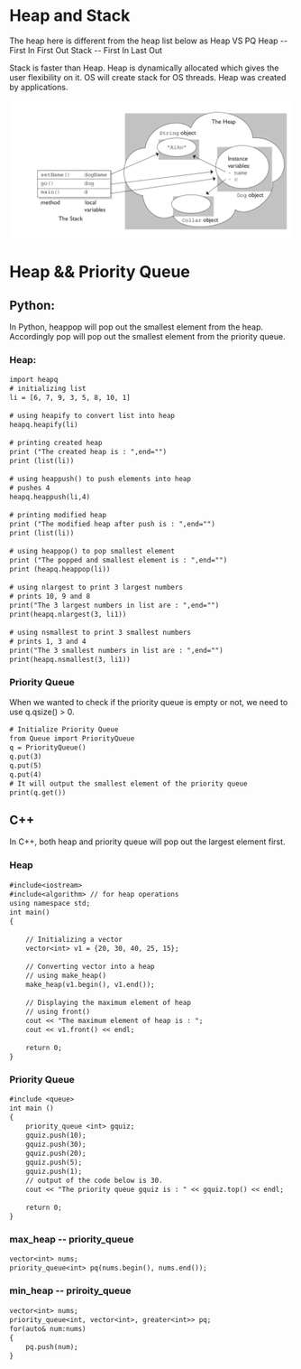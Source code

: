 # Heap and Stack
The heap here is different from the heap list below as Heap VS PQ
Heap -- First In First Out
Stack -- First In Last Out

Stack is faster than Heap.
Heap is dynamically allocated which gives the user flexibility on it.
OS will create stack for OS threads. Heap was created by applications.


<img src="image/heap_and_queue.webp" />


# Heap && Priority Queue

## Python:
In Python, heappop will pop out the smallest element from the heap. Accordingly pop will pop out the smallest element from
the priority queue.

### Heap:
```
import heapq
# initializing list 
li = [6, 7, 9, 3, 5, 8, 10, 1] 
  
# using heapify to convert list into heap 
heapq.heapify(li) 
  
# printing created heap 
print ("The created heap is : ",end="") 
print (list(li)) 
  
# using heappush() to push elements into heap 
# pushes 4 
heapq.heappush(li,4) 
  
# printing modified heap 
print ("The modified heap after push is : ",end="") 
print (list(li)) 
  
# using heappop() to pop smallest element 
print ("The popped and smallest element is : ",end="") 
print (heapq.heappop(li)) 

# using nlargest to print 3 largest numbers 
# prints 10, 9 and 8 
print("The 3 largest numbers in list are : ",end="") 
print(heapq.nlargest(3, li1)) 
  
# using nsmallest to print 3 smallest numbers 
# prints 1, 3 and 4 
print("The 3 smallest numbers in list are : ",end="") 
print(heapq.nsmallest(3, li1)) 
```
### Priority Queue
When we wanted to check if the priority queue is empty or not, we need to use q.qsize() > 0.
```
# Initialize Priority Queue
from Queue import PriorityQueue
q = PriorityQueue()
q.put(3)
q.put(5)
q.put(4)
# It will output the smallest element of the priority queue
print(q.get())
```

## C++
In C++, both heap and priority queue will pop out the largest element first.
### Heap
```
#include<iostream> 
#include<algorithm> // for heap operations 
using namespace std; 
int main() 
{ 
      
    // Initializing a vector 
    vector<int> v1 = {20, 30, 40, 25, 15}; 
      
    // Converting vector into a heap 
    // using make_heap() 
    make_heap(v1.begin(), v1.end()); 
      
    // Displaying the maximum element of heap 
    // using front() 
    cout << "The maximum element of heap is : "; 
    cout << v1.front() << endl; 
      
    return 0; 
} 
```
### Priority Queue
```
#include <queue>
int main () 
{ 
    priority_queue <int> gquiz; 
    gquiz.push(10); 
    gquiz.push(30); 
    gquiz.push(20); 
    gquiz.push(5); 
    gquiz.push(1); 
    // output of the code below is 30.
    cout << "The priority queue gquiz is : " << gquiz.top() << endl; 

    return 0; 
}  
```

### max_heap -- priority_queue
```
vector<int> nums;
priority_queue<int> pq(nums.begin(), nums.end());
```
### min_heap -- priroity_queue
```
vector<int> nums;
priority_queue<int, vector<int>, greater<int>> pq;
for(auto& num:nums)
{
    pq.push(num);
}
```

